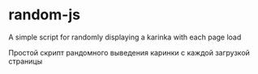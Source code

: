 # random-js

A simple script for randomly displaying a karinka with each page load

Простой скрипт рандомного выведения каринки с каждой загрузкой страницы
